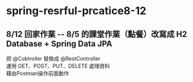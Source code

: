 # spring-resrful-prcatice8-12
## 8/12 回家作業 -- 8/5 的課堂作業（點餐）改寫成 H2 Database + Spring Data JPA
把 @Cobtroller 替換成 @RestController  
運用 GET、POST、PUT、DELETE 處理資料  
藉由Postman操作前面動作  
